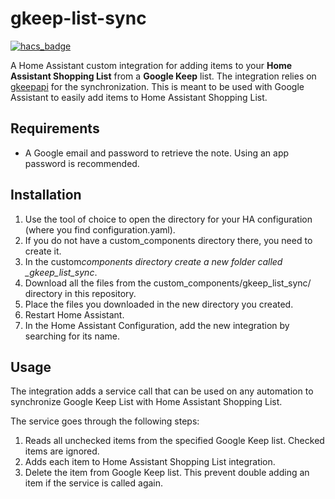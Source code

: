 # gkeep-list-sync

[![hacs_badge](https://img.shields.io/badge/HACS-Custom-41BDF5.svg)](https://github.com/hacs/integration)

A Home Assistant custom integration for adding items to your **Home Assistant Shopping List** from a **Google Keep** list.
The integration relies on [gkeepapi](https://github.com/kiwiz/gkeepapi) for the synchronization.
This is meant to be used with Google Assistant to easily add items to Home Assistant Shopping List.

## Requirements

- A Google email and password to retrieve the note.
  Using an app password is recommended.

## Installation

1. Use the tool of choice to open the directory for your HA configuration (where you find configuration.yaml).
2. If you do not have a custom_components directory there, you need to create it.
3. In the custom*components directory create a new folder called \_gkeep_list_sync*.
4. Download all the files from the custom_components/gkeep_list_sync/ directory in this repository.
5. Place the files you downloaded in the new directory you created.
6. Restart Home Assistant.
7. In the Home Assistant Configuration, add the new integration by searching for its name.

## Usage

The integration adds a service call that can be used on any automation to synchronize Google Keep List with Home Assistant Shopping List.

The service goes through the following steps:

1. Reads all unchecked items from the specified Google Keep list. Checked items are ignored.
2. Adds each item to Home Assistant Shopping List integration.
3. Delete the item from Google Keep list. This prevent double adding an item if the service is called again.
